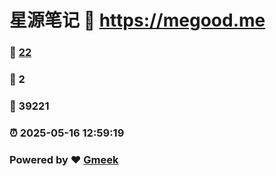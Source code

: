 # 星源笔记 :link: https://megood.me 
### :page_facing_up: [22](https://megood.me/tag.html) 
### :speech_balloon: 2 
### :hibiscus: 39221 
### :alarm_clock: 2025-05-16 12:59:19 
### Powered by :heart: [Gmeek](https://github.com/Meekdai/Gmeek)
